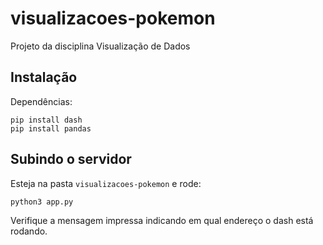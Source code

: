 # visualizacoes-pokemon
Projeto da disciplina Visualização de Dados

## Instalação

Dependências:

    pip install dash
    pip install pandas

## Subindo o servidor

Esteja na pasta `visualizacoes-pokemon` e rode:

    python3 app.py

Verifique a mensagem impressa indicando em qual endereço o dash está rodando.
